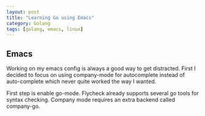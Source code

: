```yaml
---
layout: post
title: "Learning Go using Emacs"
category: Golang
tags: [golang, emacs, linux]
---
```


## Emacs

Working on my emacs config is always a good way to get
distracted. First I decided to focus on using company-mode for
autocomplete instead of auto-complete which never quite worked the way
I wanted.

First step is enable go-mode. Flycheck already supports several go
tools for syntax checking. Company mode requires an extra backend
called company-go.
